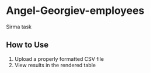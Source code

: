 # Angel-Georgiev-employees
Sirma task
## How to Use
1. Upload a properly formatted CSV file
2. View results in the rendered table
